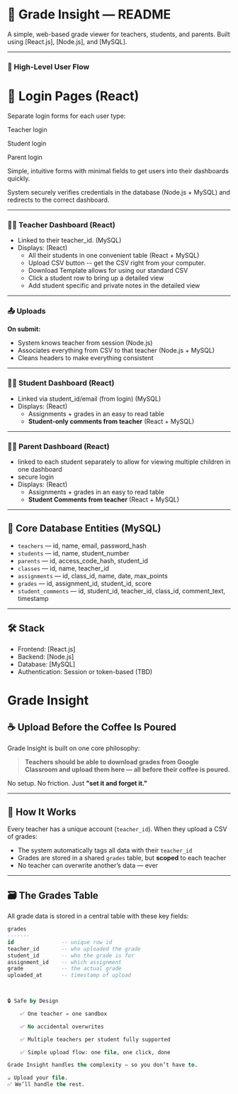 # 📘 Grade Insight — README

A simple, web-based grade viewer for teachers, students, and parents. Built using [React.js], [Node.js], and [MySQL].

---

### 🧭 High-Level User Flow
# 🔐 Login Pages (React)

Separate login forms for each user type:

Teacher login

Student login

Parent login

Simple, intuitive forms with minimal fields to get users into their dashboards quickly.

System securely verifies credentials in the database (Node.js + MySQL) and redirects to the correct dashboard.

---

### 🧑‍🏫 Teacher Dashboard (React)

- Linked to their teacher_id. (MySQL)
- Displays: (React)
  - All their students in one convenient table (React + MySQL)
  - Upload CSV button -- get the CSV right from your computer.
  - Download Template allows for using our standard CSV
  - Click a student row to bring up a detailed view
  - Add student specific and private notes in the detailed view

---

### 📤 Uploads

**On submit:**  
- System knows teacher from session (Node.js)
- Associates everything from CSV to that teacher (Node.js + MySQL)
- Cleans headers to make everything consistent

---

### 🧑‍🎓 Student Dashboard (React)

- Linked via student_id/email (from login) (MySQL)
- Displays: (React)
  - Assignments + grades in an easy to read table
  - **Student-only comments from teacher** (React + MySQL) 
---

### 👩‍👦 Parent Dashboard (React)

- linked to each student separately to allow for viewing multiple children in one dashboard
- secure login
- Displays: (React)
  - Assignments + grades in an easy to read table
  - **Student Comments from teacher** (React + MySQL) 

---

## 💾 Core Database Entities (MySQL)

- `teachers` — id, name, email, password_hash  
- `students` — id, name, student_number  
- `parents` — id, access_code_hash, student_id  
- `classes` — id, name, teacher_id  
- `assignments` — id, class_id, name, date, max_points  
- `grades` — id, assignment_id, student_id, score  
- `student_comments` — id, student_id, teacher_id, class_id, comment_text, timestamp  

---

## 🛠 Stack

- Frontend: [React.js]
- Backend: [Node.js]
- Database: [MySQL]
- Authentication: Session or token-based (TBD)


# Grade Insight

## ☕ Upload Before the Coffee Is Poured

Grade Insight is built on one core philosophy:

> **Teachers should be able to download grades from Google Classroom and upload them here — all before their coffee is poured.**

No setup. No friction. Just **"set it and forget it."**

---

## 🧠 How It Works

Every teacher has a unique account (`teacher_id`). When they upload a CSV of grades:

- The system automatically tags all data with their `teacher_id`
- Grades are stored in a shared `grades` table, but **scoped** to each teacher
- No teacher can overwrite another’s data — ever

---

## 🗃️ The Grades Table

All grade data is stored in a central table with these key fields:

```sql
grades
-------
id               -- unique row id
teacher_id       -- who uploaded the grade
student_id       -- who the grade is for
assignment_id    -- which assignment
grade            -- the actual grade
uploaded_at      -- timestamp of upload

 

🔒 Safe by Design

    ✅ One teacher = one sandbox

    ✅ No accidental overwrites

    ✅ Multiple teachers per student fully supported

    ✅ Simple upload flow: one file, one click, done

Grade Insight handles the complexity — so you don’t have to.

☕ Upload your file.
✅ We’ll handle the rest.
